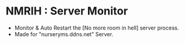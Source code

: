 # NMRIH : Server Monitor
- Monitor & Auto Restart the [No more room in hell] server process.
- Made for "nurseryms.ddns.net" Server.
